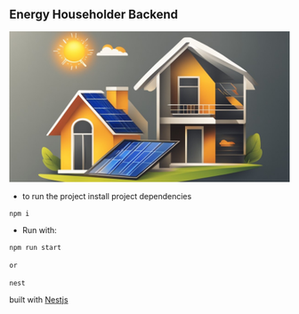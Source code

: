 ## Energy Householder Backend
<img src="https://raw.githubusercontent.com/sanriodev/sanriodev/main/assets/energy-householder-logo.png"></img>

- to run the project install project dependencies
```
npm i
```
- Run with:
```
npm run start

or

nest
```

built with [Nestjs](https://github.com/nestjs/nest)
